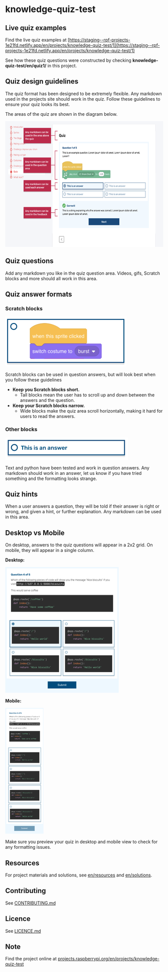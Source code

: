 # knowledge-quiz-test

## Live quiz examples
Find the live quiz examples at [https://staging--rpf-projects-1e21fd.netlify.app/en/projects/knowledge-quiz-test/1](https://staging--rpf-projects-1e21fd.netlify.app/en/projects/knowledge-quiz-test/1)

See how these quiz questions were constructed by checking **knowledge-quiz-test/en/quiz1/** in this project.

## Quiz design guidelines
The quiz format has been designed to be extremely flexible. Any markdown used in the projects site should work in the quiz. Follow these guidelines to ensure your quiz looks its best.

The areas of the quiz are shown in the diagram below.

<img src="readmeImages/QuizAreas.png" height="400">

## Quiz questions
Add any markdown you like in the quiz question area. Videos, gifs, Scratch blocks and more should all work in this area.

## Quiz answer formats
### Scratch blocks
![Scratch answer](readmeImages/ScratchAnswer.png)

Scratch blocks can be used in question answers, but will look best when you follow these guidelines

- **Keep you Scratch blocks short.**
  - Tall blocks mean the user has to scroll up and down between the answers and the question.
- **Keep your Scratch blocks narrow.**
  - Wide blocks make the quiz area scroll horizontally, making it hard for users to read the answers.
  
### Other blocks
![Text answer](readmeImages/TextAnswer.png)

Text and python have been tested and work in question answers. Any markdown should work in an answer, let us know if you have tried something and the formatting looks strange.

## Quiz hints
When a user answers a question, they will be told if their answer is right or wrong, and given a hint, or further explanation. Any markdown can be used in this area.

## Desktop vs Mobile
On desktop, answers to the quiz questions will appear in a 2x2 grid. On mobile, they will appear in a single column.

**Desktop:**

<img src="readmeImages/DesktopExamplePython.png" height="400">

**Mobile:**

<img src="readmeImages/MobileExamplePython.png" height="400">

Make sure you preview your quiz in desktop and mobile view to check for any formatting issues.

## Resources
For project materials and solutions, see [en/resources](https://github.com/raspberrypilearning/knowledge-quiz-test/tree/master/en/resources) and [en/solutions](https://github.com/raspberrypilearning/knowledge-quiz-test/tree/master/en/solutions).

## Contributing
See [CONTRIBUTING.md](CONTRIBUTING.md)

## Licence
 See [LICENCE.md](LICENCE.md)

## Note
Find the project online at [projects.raspberrypi.org/en/projects/knowledge-quiz-test](https://projects.raspberrypi.org/en/projects/knowledge-quiz-test)
